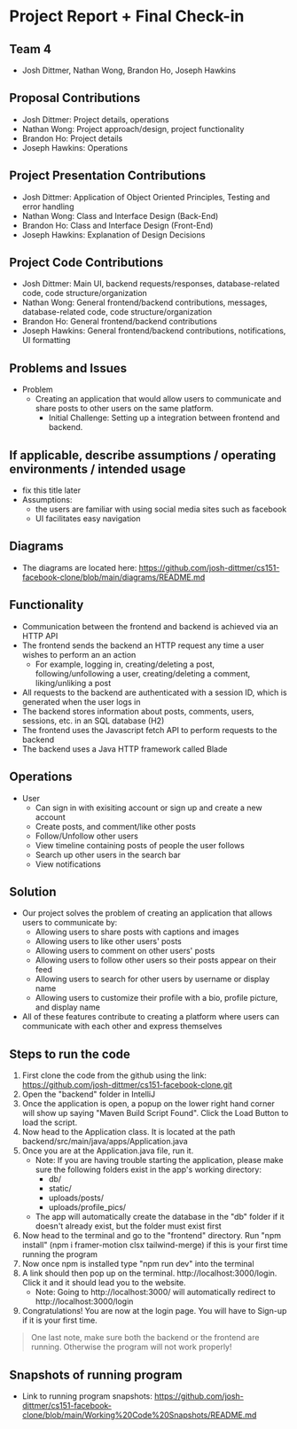 # Project Report + Final Check-in

## Team 4 
* Josh Dittmer, Nathan Wong, Brandon Ho, Joseph Hawkins

## Proposal Contributions
* Josh Dittmer: Project details, operations
* Nathan Wong: Project approach/design, project functionality
* Brandon Ho: Project details
* Joseph Hawkins: Operations


## Project Presentation Contributions
* Josh Dittmer: Application of Object Oriented Principles, Testing and error handling
* Nathan Wong: Class and Interface Design (Back-End)
* Brandon Ho: Class and Interface Design (Front-End)
* Joseph Hawkins: Explanation of Design Decisions


## Project Code Contributions
* Josh Dittmer: Main UI, backend requests/responses, database-related code, code structure/organization
* Nathan Wong: General frontend/backend contributions, messages, database-related code, code structure/organization
* Brandon Ho: General frontend/backend contributions
* Joseph Hawkins: General frontend/backend contributions, notifications, UI formatting


## Problems and Issues
* Problem
  * Creating an application that would allow users to communicate and share posts to other users on the same platform.
    * Initial Challenge: Setting up a integration between frontend and backend.

## If applicable, describe assumptions / operating environments / intended usage 
* fix this title later
* Assumptions:
   - the users are familiar with using social media sites such as facebook
   - UI facilitates easy navigation 

## Diagrams
* The diagrams are located here: https://github.com/josh-dittmer/cs151-facebook-clone/blob/main/diagrams/README.md

## Functionality
* Communication between the frontend and backend is achieved via an HTTP API
* The frontend sends the backend an HTTP request any time a user wishes to perform an an action
   * For example, logging in, creating/deleting a post, following/unfollowing a user, creating/deleting a comment, liking/unliking a post
* All requests to the backend are authenticated with a session ID, which is generated when the user logs in
* The backend stores information about posts, comments, users, sessions, etc. in an SQL database (H2)
* The frontend uses the Javascript fetch API to perform requests to the backend
* The backend uses a Java HTTP framework called Blade

## Operations
* User
   - Can sign in with exisiting account or sign up and create a new account
   - Create posts, and comment/like other posts
   - Follow/Unfollow other users
   - View timeline containing posts of people the user follows
   - Search up other users in the search bar
   - View notifications

## Solution
* Our project solves the problem of creating an application that allows users to communicate by:
   - Allowing users to share posts with captions and images
   - Allowing users to like other users' posts
   - Allowing users to comment on other users' posts
   - Allowing users to follow other users so their posts appear on their feed
   - Allowing users to search for other users by username or display name
   - Allowing users to customize their profile with a bio, profile picture, and display name
* All of these features contribute to creating a platform where users can communicate with each other and express themselves

## Steps to run the code
1) First clone the code from the github using the link: https://github.com/josh-dittmer/cs151-facebook-clone.git
2) Open the "backend" folder in IntelliJ
3) Once the application is open, a popup on the lower right hand corner will show up saying "Maven Build Script Found". Click the Load Button to load the script.
4) Now head to the Application class. It is located at the path backend/src/main/java/apps/Application.java
5) Once you are at the Application.java file, run it. 
   * Note: If you are having trouble starting the application, please make sure the following folders exist in the app's working directory:
      * db/
      * static/
      * uploads/posts/
      * uploads/profile_pics/
   * The app will automatically create the database in the "db" folder if it doesn't already exist, but the folder must exist first
6) Now head to the terminal and go to the "frontend" directory. Run "npm install" (npm i framer-motion clsx tailwind-merge) if this is your first time running the program
7) Now once npm is installed type "npm run dev" into the terminal
8) A link should then pop up on the terminal. http://localhost:3000/login. Click it and it should lead you to the website.
   * Note: Going to http://localhost:3000/ will automatically redirect to http://localhost:3000/login
9) Congratulations! You are now at the login page. You will have to Sign-up if it is your first time. 

 > One last note, make sure both the backend or the frontend are running. Otherwise the program will not work properly!

## Snapshots of running program
* Link to running program snapshots: https://github.com/josh-dittmer/cs151-facebook-clone/blob/main/Working%20Code%20Snapshots/README.md
